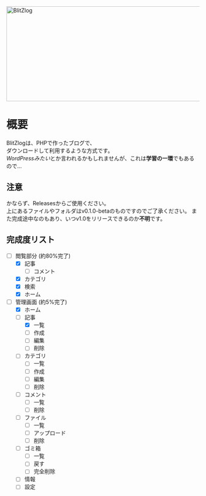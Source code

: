 <img width="973" height="247" alt="BlitZlog" src="https://github.com/user-attachments/assets/37e6c5fc-e686-40df-a3bb-653e02c98aa9" />

# 概要
BlitZlogは、PHPで作ったブログで、<br>
ダウンロードして利用するような方式です。<br>
*WordPressみたい*とか言われるかもしれませんが、これは**学習の一環**でもあるので...

## 注意
かならず、Releasesからご使用ください。<br>
上にあるファイルやフォルダはv0.1.0-betaのものですのでご了承ください。
また完成途中なのもあり、いつv1.0をリリースできるのか**不明**です。

## 完成度リスト
- [ ] 閲覧部分 (約80%完了)
  - [x] 記事
    - [ ] コメント
  - [x] カテゴリ
  - [x] 検索
  - [x] ホーム
- [ ] 管理画面 (約5%完了)
  - [x] ホーム
  - [ ] 記事
    - [x] 一覧
    - [ ] 作成
    - [ ] 編集
    - [ ] 削除
  - [ ] カテゴリ
    - [ ] 一覧
    - [ ] 作成
    - [ ] 編集
    - [ ] 削除
  - [ ] コメント
    - [ ] 一覧
    - [ ] 削除
  - [ ] ファイル
    - [ ] 一覧
    - [ ] アップロード
    - [ ] 削除
  - [ ] ゴミ箱
    - [ ] 一覧
    - [ ] 戻す
    - [ ] 完全削除
  - [ ] 情報
  - [ ] 設定

